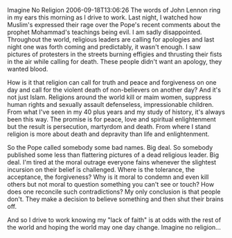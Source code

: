 Imagine No Religion
2006-09-18T13:06:26
The words of John Lennon ring in my ears this morning as I drive to work. Last night, I watched how Muslim's expressed their rage over the Pope's recent comments about the prophet Mohammad's teachings being evil. I am sadly disappointed. Throughout the world, religious leaders are calling for apologies and last night one was forth coming and predictably, it wasn't enough. I saw pictures of protesters in the streets burning effigies and thrusting their fists in the air while calling for death. These people didn't want an apology, they wanted blood.

How is it that religion can call for truth and peace and forgiveness on one day and call for the violent death of non-believers on another day? And it's not just Islam. Religions around the world kill or maim women, suppress human rights and sexually assault defenseless, impressionable children. From what I've seen in my 40 plus years and my study of history, it's always been this way. The promise is for peace, love and spiritual enlightenment but the result is persecution, martyrdom and death. From where I stand religion is more about death and depravity than life and enlightenment.

So the Pope called somebody some bad names. Big deal. So somebody published some less than flattering pictures of a dead religious leader. Big deal. I'm tired at the moral outrage everyone fains whenever the slightest incursion on their belief is challenged. Where is the tolerance, the acceptance, the forgiveness? Why is it moral to condemn and even kill others but not moral to question something you can't see or touch? How does one reconcile such contradictions? My only conclusion is that people don't. They make a decision to believe something and then shut their brains off.

And so I drive to work knowing my "lack of faith" is at odds with the rest of the world and hoping the world may one day change. Imagine no religion...
